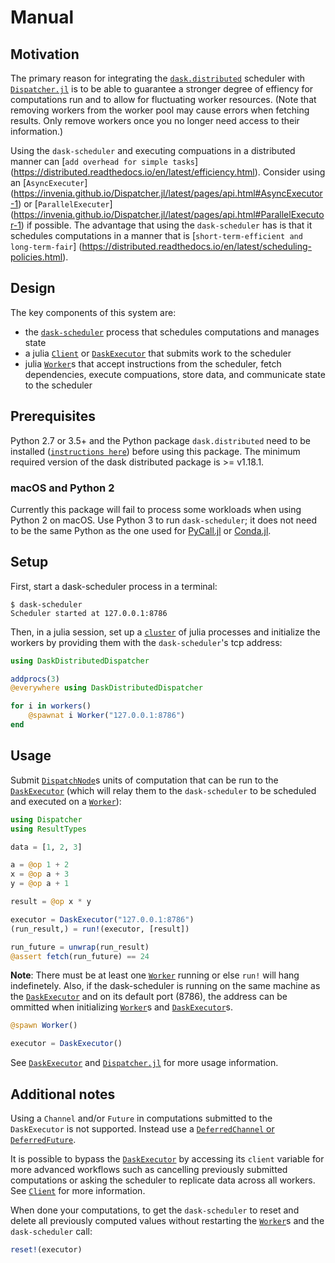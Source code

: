 # Manual

## Motivation

The primary reason for integrating the [`dask.distributed`](https://distributed.readthedocs.io/en/latest/index.html) scheduler with [`Dispatcher.jl`](https://invenia.github.io/Dispatcher.jl/stable/) is to be able to guarantee a stronger degree of effiency for computations run and to allow for fluctuating worker resources. (Note that removing workers from the worker pool may cause errors when fetching results. Only remove workers once you no longer need access to their information.)

Using the `dask-scheduler` and executing compuations in a distributed manner can
[`add overhead for simple tasks`]
(https://distributed.readthedocs.io/en/latest/efficiency.html). Consider using an
[`AsyncExecuter`]
(https://invenia.github.io/Dispatcher.jl/latest/pages/api.html#AsyncExecutor-1) or
[`ParallelExecuter`]
(https://invenia.github.io/Dispatcher.jl/latest/pages/api.html#ParallelExecutor-1) if
possible. The advantage that using the `dask-scheduler` has is that it schedules
computations in a manner that is [`short-term-efficient and long-term-fair`]
(https://distributed.readthedocs.io/en/latest/scheduling-policies.html).

## Design

The key components of this system are:

* the [`dask-scheduler`](https://distributed.readthedocs.io/en/latest/scheduling-policies.html) process that schedules computations and manages state
* a julia [`Client`](@ref) or [`DaskExecutor`](@ref) that submits work to the scheduler
* julia [`Worker`](@ref)s that accept instructions from the scheduler, fetch dependencies, execute compuations, store data, and communicate state to the scheduler

## Prerequisites

Python 2.7 or 3.5+ and the Python package `dask.distributed` need to be installed ([`instructions here`](http://distributed.readthedocs.io/en/latest/install.html)) before using this package.
The minimum required version of the dask distributed package is >= v1.18.1.

### macOS and Python 2

Currently this package will fail to process some workloads when using Python 2 on macOS.
Use Python 3 to run `dask-scheduler`; it does not need to be the same Python as the one used for [PyCall.jl](https://github.com/JuliaPy/PyCall.jl) or [Conda.jl](https://github.com/JuliaPy/Conda.jl).

## Setup

First, start a dask-scheduler process in a terminal:

```
$ dask-scheduler
Scheduler started at 127.0.0.1:8786
```

Then, in a julia session, set up a [`cluster`](https://docs.julialang.org/en/stable/manual/parallel-computing/#clustermanagers) of julia processes and initialize the workers by providing them with the `dask-scheduler`'s tcp address:

```julia
using DaskDistributedDispatcher

addprocs(3)
@everywhere using DaskDistributedDispatcher

for i in workers()
    @spawnat i Worker("127.0.0.1:8786")
end
```

## Usage

Submit [`DispatchNode`](https://invenia.github.io/Dispatcher.jl/latest/pages/api.html#DispatchNode-1)s units of computation that can be run to the [`DaskExecutor`](@ref) (which will relay them to the `dask-scheduler` to be scheduled and executed on a [`Worker`](@ref)):

```julia
using Dispatcher
using ResultTypes

data = [1, 2, 3]

a = @op 1 + 2
x = @op a + 3
y = @op a + 1

result = @op x * y

executor = DaskExecutor("127.0.0.1:8786")
(run_result,) = run!(executor, [result])

run_future = unwrap(run_result)
@assert fetch(run_future) == 24
```

**Note**: There must be at least one [`Worker`](@ref) running or else `run!` will hang indefinetely. Also, if the dask-scheduler is running on the same machine as the [`DaskExecutor`](@ref) and on its default port (8786), the address can be ommitted when initializing [`Worker`](@ref)s and [`DaskExecutor`](@ref)s.

```julia
@spawn Worker()

executor = DaskExecutor()
```

See [`DaskExecutor`](@ref) and [`Dispatcher.jl`](https://invenia.github.io/Dispatcher.jl/latest/pages/manual.html) for more usage information.

## Additional notes

Using a `Channel` and/or `Future` in computations submitted to the `DaskExecutor` is not supported. Instead use a [`DeferredChannel` or `DeferredFuture`](https://github.com/invenia/DeferredFutures.jl).

It is possible to bypass the [`DaskExecutor`](@ref) by accessing its `client` variable for more advanced workflows such as cancelling previously submitted computations or asking the scheduler to replicate data across all workers. See [`Client`](@ref) for more information.

When done your computations, to get the `dask-scheduler` to reset and delete all previously computed values without restarting the [`Worker`](@ref)s and the `dask-scheduler` call:

```julia
reset!(executor)
```





